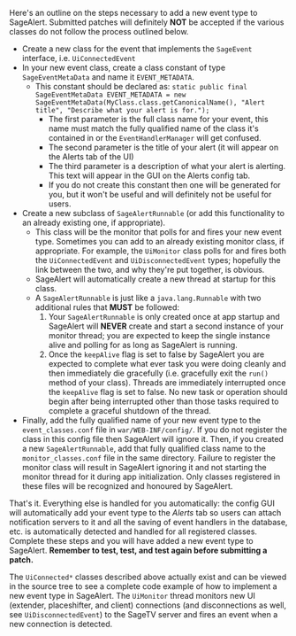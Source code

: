 Here's an outline on the steps necessary to add a new event type to SageAlert.  Submitted patches will definitely **NOT** be accepted if the various classes do not follow the process outlined below.

  * Create a new class for the event that implements the `SageEvent` interface, i.e. `UiConnectedEvent`
  * In your new event class, create a class constant of type `SageEventMetaData` and name it `EVENT_METADATA`.
    * This constant should be declared as: `static public final SageEventMetaData EVENT_METADATA = new SageEventMetaData(MyClass.class.getCanonicalName(), "Alert title", "Describe what your alert is for.");`
      * The first parameter is the full class name for your event, this name must match the fully qualified name of the class it's contained in or the `EventHandlerManager` will get confused.
      * The second parameter is the title of your alert (it will appear on the Alerts tab of the UI)
      * The third parameter is a description of what your alert is alerting.  This text will appear in the GUI on the Alerts config tab.
      * If you do not create this constant then one will be generated for you, but it won't be useful and will definitely not be useful for users.
  * Create a new subclass of `SageAlertRunnable` (or add this functionality to an already existing one, if appropriate).
    * This class will be the monitor that polls for and fires your new event type.  Sometimes you can add to an already existing monitor class, if appropriate.  For example, the `UiMonitor` class polls for and fires both the `UiConnectedEvent` and `UiDisconnectedEvent` types; hopefully the link between the two, and why they're put together, is obvious.
    * SageAlert will automatically create a new thread at startup for this class.
    * A `SageAlertRunnable` is just like a `java.lang.Runnable` with two additional rules that **MUST** be followed:
      1. Your `SageAlertRunnable` is only created once at app startup and SageAlert will **NEVER** create and start a second instance of your monitor thread; you are expected to keep the single instance alive and polling for as long as SageAlert is running.
      1. Once the `keepAlive` flag is set to false by SageAlert you are expected to complete what ever task you were doing cleanly and then immediately die gracefully (i.e. gracefully exit the `run()` method of your class).  Threads are immediately interrupted once the `keepAlive` flag is set to false.  No new task or operation should begin after being interrupted other than those tasks required to complete a graceful shutdown of the thread.
  * Finally, add the fully qualified name of your new event type to the `event_classes.conf` file in `war/WEB-INF/config/`.  If you do not register the class in this config file then SageAlert will ignore it.  Then, if you created a new `SageAlertRunnable`, add that fully qualified class name to the `monitor_classes.conf` file in the same directory.  Failure to register the monitor class will result in SageAlert ignoring it and not starting the monitor thread for it during app initialization.  Only classes registered in these files will be recognized and honoured by SageAlert.

That's it.  Everything else is handled for you automatically: the config GUI will automatically add your event type to the _Alerts_ tab so users can attach notification servers to it and all the saving of event handlers in the database, etc. is automatically detected and handled for all registered classes.  Complete these steps and you will have added a new event type to SageAlert.  **Remember to test, test, and test again before submitting a patch.**

The `UiConnected*` classes described above actually exist and can be viewed in the source tree to see a complete code example of how to implement a new event type in SageAlert.  The `UiMonitor` thread monitors new UI (extender, placeshifter, and client) connections (and disconnections as well, see `UiDisconnectedEvent`) to the SageTV server and fires an event when a new connection is detected.